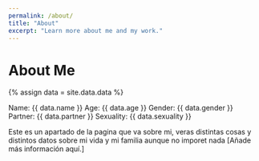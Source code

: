 ```yaml
---
permalink: /about/
title: "About"
excerpt: "Learn more about me and my work."
---
```


# About Me

{% assign data = site.data.data %}

Name: {{ data.name }}
Age: {{ data.age }}
Gender: {{ data.gender }}
Partner: {{ data.partner }}
Sexuality: {{ data.sexuality }}

Este es un apartado de la pagina que va sobre mi, veras distintas cosas y distintos datos sobre mi vida y mi familia aunque no imporet nada [Añade más información aquí.]

